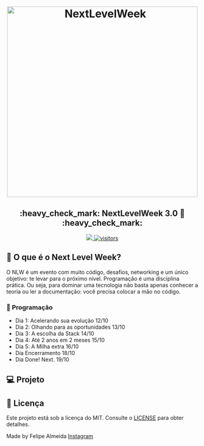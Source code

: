 <h1 align="center">
    <img alt="NextLevelWeek" title="#NextLevelWeek" src="https://images.prismic.io/rocketseat/e6827e7a-bc79-45fb-85ef-d94ba2c570da_OG+%28versa%CC%83o+%2303%29.png?auto=compress,format&rect=0,0,1200,630&w=1200&h=630" width="500px" />
</h1>

<h2 align="center"> 
	:heavy_check_mark:  NextLevelWeek 3.0 🚀 :heavy_check_mark:
</h2>
<p align="center">
<a href="https://www.instagram.com/fgalmeida_/">
    <img src="https://img.shields.io/badge/Made by -Felipe Almeida-red">
</a>
<a href="">
    <img alt="visitors" src="https://visitor-badge.glitch.me/badge?page_id=fgalmeida.NLW-3.0">
</a>
</p>

## 🧡 O que é o Next Level Week?
O NLW é um evento com muito código, desafios, networking e um único objetivo: te levar para o próximo nível. Programação é uma disciplina prática. Ou seja, para dominar uma tecnologia não basta apenas conhecer a teoria ou ler a documentação: você precisa colocar a mão no código.

### 📍 Programação
- Dia 1: Acelerando sua evolução 12/10
- Dia 2: Olhando para as oportunidades 13/10
- Dia 3: A escolha da Stack 14/10
- Dia 4: Até 2 anos em 2 meses 15/10
- Dia 5: A Milha extra 16/10
- Dia Encerramento 18/10
- Dia Done! Next. 19/10

## 💻 Projeto


## :memo: Licença

Este projeto está sob a licença do MIT. Consulte o [LICENSE](https://github.com/fgalmeida/NLW-3.0/blob/main/LICENSE) para obter detalhes.

Made by Felipe Almeida [Instagram](https://www.instagram.com/fgalmeida_/)

[nodejs]: https://nodejs.org/
[typescript]: https://www.typescriptlang.org/
[expo]: https://expo.io/
[reactjs]: https://reactjs.org
[rn]: https://facebook.github.io/react-native/
[yarn]: https://yarnpkg.com/

